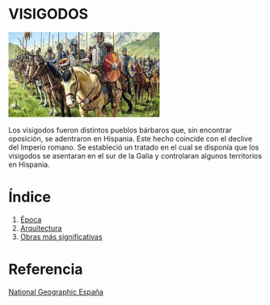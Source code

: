 # VISIGODOS 
![visigodos](Img/visigodos.jpg)

Los visigodos fueron distintos pueblos bárbaros que, sin encontrar oposición, se
adentraron en Hispania. Este hecho coincide con el declive del Imperio romano. Se
estableció un tratado en el cual se disponía que los visigodos se asentaran en el sur de
la Galia y controlaran algunos territorios en Hispania.

# Índice
1. [Época](epoca.md)
2. [Arquitectura](Arquitectura.md)
3. [Obras más significativas](Obrasmássiginificativas.md)


# Referencia

[National Geographic España](https://historia.nationalgeographic.com.es/temas/visigodos)




